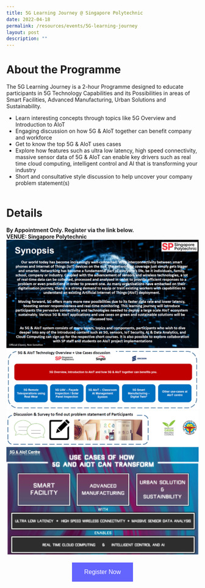 ```yaml
---
title: 5G Learning Journey @ Singapore Polytechnic
date: 2022-04-18
permalink: /resources/events/5G-learning-journey
layout: post
description: ""
---
```

# About the Programme

The 5G Learning Journey is a 2-hour Programme designed to educate participants in 5G Technology Capabilities and its Possibilities in areas of Smart Facilities, Advanced Manufacturing, Urban Solutions and Sustainability.  

* Learn interesting concepts through topics like 5G Overview and Introduction to AIoT 
* Engaging discussion on how 5G & AIoT together can benefit company and workforce
* Get to know the top 5G & AIoT uses cases
* Explore how features such as ultra low latency, high speed connectivity, massive sensor data of 5G & AIoT can enable key drivers such as real time cloud computing, intelligent control and AI that is transforming your industry 
* Short and consultative style discussion to help uncover your company problem statement(s) 
```

```
# Details
**By Appointment Only. Register via the link below. <br> 
VENUE: Singapore Polytechnic**
![5G Learning Journey Synopsis](/images/events/Regular%20Programmes/5G%20Learning%20Journey%20Content_1.png)
![5G Learning Journey Content 1](/images/events/Regular%20Programmes/5G%20Learning%20Journey%20Content_2.png)
![5G Learning Journey Content 2](/images/events/Regular%20Programmes/5G%20Learning%20Journey%20Content_2B.png)
![5G Learning Journey Use Cases](/images/events/Regular%20Programmes/5G%20Learning%20Journey%20Content_3.png)
<style>
#register {
  background-color: #0000ff;
  border: none;
  color: white;
  padding: 16px 32px;
  text-align: center;
  font-size: 16px;
  margin: 4px 2px;
  opacity: 0.6;
  transition: 0.3s;
  display: inline-block;
  text-decoration: none;
  cursor: pointer;
}
</style>

<center><a href="https://form.gov.sg/#!/623d6ee7d4b65800125b32fa" target="_blank"><button id="register" class="btn">Register Now</button></a></center>